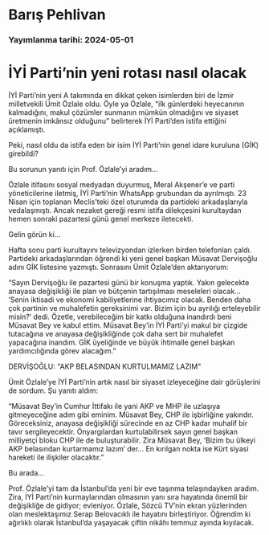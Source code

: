 # Barış Pehlivan

### Yayımlanma tarihi: 2024-05-01

# İYİ Parti’nin yeni rotası nasıl olacak

İYİ Parti’nin yeni A takımında en dikkat çeken isimlerden biri de İzmir milletvekili Ümit Özlale oldu. Öyle ya Özlale, “ilk günlerdeki heyecanının kalmadığını, makul çözümler sunmanın mümkün olmadığını ve siyaset üretmenin imkânsız olduğunu” belirterek İYİ Parti’den istifa ettiğini açıklamıştı.

Peki, nasıl oldu da istifa eden bir isim İYİ Parti’nin genel idare kuruluna (GİK) girebildi?

Bu sorunun yanıtı için Prof. Özlale’yi aradım...

Özlale itifasını sosyal medyadan duyurmuş, Meral Akşener’e ve parti yöneticilerine iletmiş, İYİ Parti’nin WhatsApp grubundan da ayrılmıştı. 23 Nisan için toplanan Meclis’teki özel oturumda da partideki arkadaşlarıyla vedalaşmıştı. Ancak nezaket gereği resmi istifa dilekçesini kurultaydan hemen sonraki pazartesi günü genel merkeze iletecekti.

Gelin görün ki...

Hafta sonu parti kurultayını televizyondan izlerken birden telefonları çaldı. Partideki arkadaşlarından öğrendi ki yeni genel başkan Müsavat Dervişoğlu adını GİK listesine yazmıştı. Sonrasını Ümit Özlale’den aktarıyorum:

“Sayın Dervişoğlu ile pazartesi günü bir konuşma yaptık. Yakın gelecekte anayasa değişikliği ile plan ve bütçenin tartışılması meseleleri olacak... ‘Senin iktisadi ve ekonomi kabiliyetlerine ihtiyacımız olacak. Benden daha çok partinin ve muhalefetin gereksinimi var. Bizim için bu ayrılığı erteleyebilir misin?’ dedi. Özetle, verebileceğim bir katkı olduğuna inandırdı beni Müsavat Bey ve kabul ettim. Müsavat Bey’in İYİ Parti’yi makul bir çizgide tutacağına ve anayasa değişikliğinde çok daha sert bir muhalefet yapacağına inandım. GİK üyeliğinde ve büyük ihtimalle genel başkan yardımcılığında görev alacağım.”

DERVİŞOĞLU: "AKP BELASINDAN KURTULMAMIZ LAZIM"

Ümit Özlale’ye İYİ Parti’nin artık nasıl bir siyaset izleyeceğine dair görüşlerini de sordum. Şu yanıtı aldım:

“Müsavat Bey’in Cumhur İttifakı ile yani AKP ve MHP ile uzlaşıya gitmeyeceğine adım gibi eminim. Müsavat Bey, CHP ile işbirliğine yakındır. Göreceksiniz, anayasa değişikliği sürecinde en az CHP kadar muhalif bir tavır sergileyecektir. Önyargılardan kurtulabilirsek sayın genel başkan milliyetçi bloku CHP ile de buluşturabilir. Zira Müsavat Bey, ‘Bizim bu ülkeyi AKP belasından kurtarmamız lazım’ der... En kırılgan nokta ise Kürt siyasi hareketi ile ilişkiler olacaktır.”

Bu arada...

Prof. Özlale’yi tam da İstanbul’da yeni bir eve taşınma telaşındayken aradım. Zira, İYİ Parti’nin kurmaylarından olmasının yanı sıra hayatında önemli bir değişikliğe de gidiyor; evleniyor. Özlale, Sözcü TV’nin ekran yüzlerinden olan meslektaşımız Serap Belovacıklı ile hayatını birleştiriyor. Öğrendim ki ağırlıklı olarak İstanbul’da yaşayacak çiftin nikâhı temmuz ayında kıyılacak.



